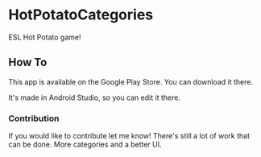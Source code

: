 # HotPotatoCategories
ESL Hot Potato game!

## How To 
This app is available on the Google Play Store. You can download it there. 

It's made in Android Studio, so you can edit it there. 

### Contribution
If you would like to contribute let me know! There's still a lot of work that can be done. More categories and a better UI. 
